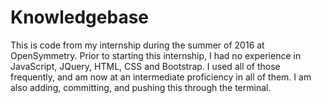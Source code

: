 # Knowledgebase

This is code from my internship during the summer of 2016 at OpenSymmetry. Prior to starting this internship, I had no experience in JavaScript, JQuery, HTML, CSS and Bootstrap. I used all of those frequently, and am now at an intermediate proficiency in all of them. I am also adding, committing, and pushing this through the terminal.
